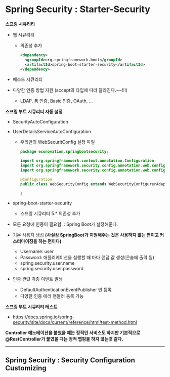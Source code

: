 # Spring Security : Starter-Security

**스프링 시큐리티**

- 웹 시큐리티

   - 의존성 추가

      ```xml
      <dependency>
        <groupId>org.springframework.boot</groupId>
        <artifactId>spring-boot-starter-security</artifactId>
      </dependency>
      ```

- 메소드 시큐리티

- 다양한 인증 방법 지원 (accept의 타입에 따라 달라진다.~~!!!)

   - LDAP, 폼 인증, Basic 인증, OAuth, ...

**스프링 부트 시큐리티 자동 설정**

- SecurityAutoConfiguration

- UserDetailsServiceAutoConfiguration

   - 우리만의 WebSecuritConfig 설정 파일

      ```java
      package econovation.springbootsecurity;
      
      import org.springframework.context.annotation.Configuration;
      import org.springframework.security.config.annotation.web.configuration.WebSecurityConfiguration;
      import org.springframework.security.config.annotation.web.configuration.WebSecurityConfigurerAdapter;
      
      @Configuration
      public class WebSecurityConfig extends WebSecurityConfigurerAdapter {
          
      }
      ```

- spring-boot-starter-security

   - 스프링 시큐리티 5.* 의존성 추가

- 모든 요청에 인증이 필요함. : Spring Boot가 설정해준다.

- 기본 사용자 생성 **(사실상 SpringBoot가 지원해주는 것은 사용하지 않는 편이고 커스터마이징을 하는 편이다)**

   - Username: user
   - Password: 애플리케이션을 실행할 때 마다 랜덤 값 생성(콘솔에 출력 됨)
   - spring.security.user.name
   - spring.security.user.password

- 인증 관련 각종 이벤트 발생

   - DefaultAuthenticationEventPublisher 빈 등록
   - 다양한 인증 에러 핸들러 등록 가능

**스프링 부트 시큐리티 테스트**

- https://docs.spring.io/spring-security/site/docs/current/reference/html/test-method.html

**Controller 애노테이션을 붙였을 떄는 정적인 서비스도 하지만 기본적으로 @RestController가 붙였을 때는 정적 맵핑을 하지 않는것 같다.**

---

## Spring Security : Security Configuration Customizing



















